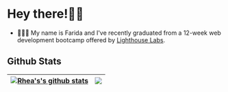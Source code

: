 # Hey there!👋🏼 

- 👩🏻‍💻 My name is Farida and I've recently graduated from a 12-week web development bootcamp offered by [Lighthouse Labs](https://www.lighthouselabs.ca/en/web-development-bootcamp).

Github Stats
---

| <a href="https://github.com/faridamoussaeff/github-readme-stats"><img align="center" src="https://github-readme-stats.vercel.app/api?username=faridamoussaeff&show_icons=true&theme=jolly&hide_border=true" alt="Rhea's's github stats" /></a> | <a href="https://github.com/faridamoussaeff/github-readme-stats"><img align="center" src="https://github-readme-stats.vercel.app/api/top-langs/?username=faridamoussaeff&layout=compact&langs_count=8&theme=jolly&hide_border=true" /></a> |
| ---------------------------------------------------------------------------------------------------------------------------------------------------------------------------------------------------------------------------------------- | ------------------------------------------------------------------------------------------------------------------------------------------------------------------------------------------------------------------------------------ |

</h2>

